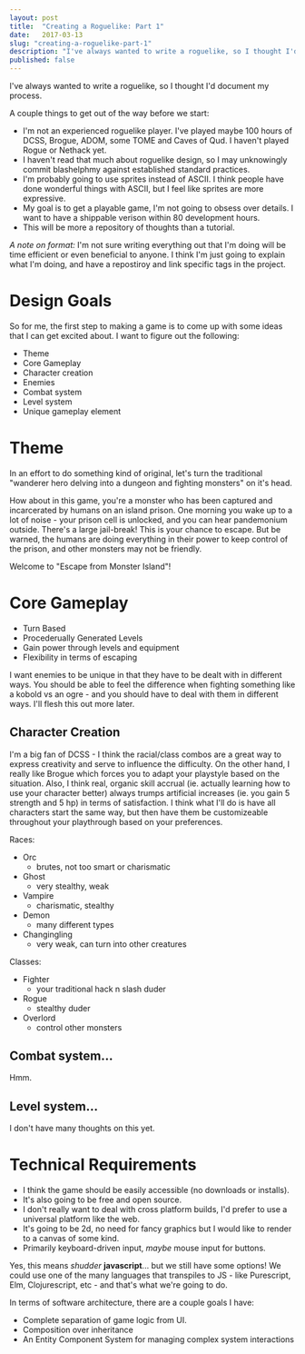 ```yaml
---
layout: post
title:  "Creating a Roguelike: Part 1"
date:   2017-03-13
slug: "creating-a-roguelike-part-1"
description: "I've always wanted to write a roguelike, so I thought I'd document my process."
published: false
---
```


I've always wanted to write a roguelike, so I thought I'd document my process.

A couple things to get out of the way before we start:

* I'm not an experienced roguelike player. I've played maybe 100 hours of DCSS, Brogue, ADOM, some TOME and Caves of Qud. I haven't played Rogue or Nethack yet.
* I haven't read that much about roguelike design, so I may unknowingly commit blashelphmy against established standard practices.
* I'm probably going to use sprites instead of ASCII. I think people have done wonderful things with ASCII, but I feel like sprites are more expressive.
* My goal is to get a playable game, I'm not going to obsess over details. I want to have a shippable verison within 80 development hours.
* This will be more a repository of thoughts than a tutorial.

_A note on format:_ I'm not sure writing everything out that I'm doing will be time efficient or even beneficial to anyone. I think I'm just going to explain what I'm doing, and have a repostiroy and link specific tags in the project.

# Design Goals

So for me, the first step to making a game is to come up with some ideas that I can get excited about. I want to figure out the following:

* Theme
* Core Gameplay
* Character creation
* Enemies
* Combat system
* Level system
* Unique gameplay element

# Theme

In an effort to do something kind of original, let's turn the traditional "wanderer hero delving into a dungeon and fighting monsters" on it's head.

How about in this game, you're a monster who has been captured and incarcerated by humans on an island prison. One morning you wake up to a lot of noise - your prison cell is unlocked, and you can hear pandemonium outside. There's a large jail-break! This is your chance to escape. But be warned, the humans are doing everything in their power to keep control of the prison, and other monsters may not be friendly.

Welcome to "Escape from Monster Island"!

# Core Gameplay

* Turn Based
* Procederually Generated Levels
* Gain power through levels and equipment
* Flexibility in terms of escaping

I want enemies to be unique in that they have to be dealt with in different ways. You should be able to feel the difference when fighting something like a kobold vs an ogre - and you should have to deal with them in different ways. I'll flesh this out more later.

## Character Creation

I'm a big fan of DCSS - I think the racial/class combos are a great way to express creativity and serve to influence the difficulty. On the other hand, I really like Brogue which forces you to adapt your playstyle based on the situation. Also, I think real, organic skill accrual (ie. actually learning how to use your character better) always trumps artificial increases (ie. you gain 5 strength and 5 hp) in terms of satisfaction. I think what I'll do is have all characters start the same way, but then have them be customizeable throughout your playthrough based on your preferences.

Races:

* Orc
  * brutes, not too smart or charismatic
* Ghost
  * very stealthy, weak
* Vampire
  * charismatic, stealthy
* Demon
  * many different types
* Changingling
  * very weak, can turn into other creatures

Classes:

* Fighter
  * your traditional hack n slash duder
* Rogue
  * stealthy duder
* Overlord
  * control other monsters

## Combat system...

Hmm.

## Level system...

I don't have many thoughts on this yet.

# Technical Requirements

* I think the game should be easily accessible (no downloads or installs).
* It's also going to be free and open source.
* I don't really want to deal with cross platform builds, I'd prefer to use a universal platform like the web.
* It's going to be 2d, no need for fancy graphics but I would like to render to a canvas of some kind.
* Primarily keyboard-driven input, _maybe_ mouse input for buttons.

Yes, this means _shudder_ **javascript**... but we still have some options! We could use one of the many languages that transpiles to JS - like Purescript, Elm, Clojurescript, etc - and that's what we're going to do.

In terms of software architecture, there are a couple goals I have:

* Complete separation of game logic from UI.
* Composition over inheritance
* An Entity Component System for managing complex system interactions
